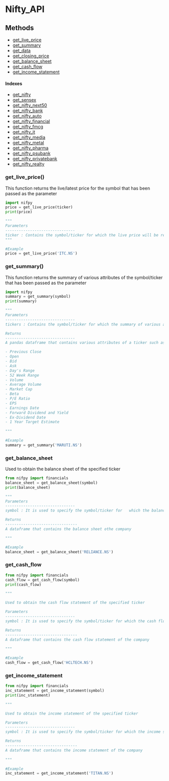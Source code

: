 # Nifty_API


## Methods

- [get_live_price](#get_live_price)
- [get_summary](#get_summary)
- [get_data](#)
- [get_closing_price](#)
- [get_balance_sheet](#get_balance_sheet)
- [get_cash_flow](#get_cash_flow)
- [get_income_statement](#get_income_statement)

#### Indexes

- [get_nifty](#)
- [get_sensex](#)
- [get_nifty_next50](#)
- [get_nifty_bank](#)
- [get_nifty_auto](#)
- [get_nifty_financial](#)
- [get_nifty_fmcg](#)
- [get_nifty_it](#)
- [get_nifty_media](#)
- [get_nifty_metal](#)
- [get_nifty_pharma](#)
- [get_nifty_psubank](#)
- [get_nifty_privatebank](#)
- [get_nifty_realty](#)

### get_live_price()

This function returns the live/latest price for the symbol that has been passed as the parameter

``` python 
import nifpy
price = get_live_price(ticker)
print(price)

""" 
Parameters
-------------------------------
ticker : Contains the symbol/ticker for which the live price will be returned
"""

#Example
price = get_live_price('ITC.NS')
```

### get_summary()

This function returns the summary of various attributes of the symbol/ticker that has been passed as the parameter

``` python 
import nifpy
summary = get_summary(symbol)
print(summary)

""" 
Parameters
-------------------------------
tickers : Contains the symbol/ticker for which the summary of various attributes will be returned

Returns
-------------------------------
A pandas dataframe that contains various attributes of a ticker such as the:

- Previous Close
- Open
- Bid
- Ask
- Day's Range
- 52 Week Range
- Volume
- Average Volume
- Market Cap
- Beta
- P/E Ratio
- EPS
- Earnings Date
- Forward Dividend and Yield
- Ex-Dividend Date
- 1 Year Target Estimate
             
"""

#Example
summary = get_summary('MARUTI.NS')
```

### get_balance_sheet

Used to obtain the balance sheet of the specified ticker

``` python 
from nifpy import financials
balance_sheet = get_balance_sheet(symbol)
print(balance_sheet)

"""
Parameters
-------------------------------
symbol : It is used to specify the symbol/ticker for   which the balance sheet has to be fetched

Returns
--------------------------------
A dataframe that contains the balance sheet othe company

"""

#Example
balance_sheet = get_balance_sheet('RELIANCE.NS')
```

### get_cash_flow
``` python 
from nifpy import financials
cash_flow = get_cash_flow(symbol)
print(cash_flow)

""" 

Used to obtain the cash flow statement of the specified ticker

Parameters
-------------------------------
symbol : It is used to specify the symbol/ticker for which the cash flow has to be fetched

Returns
--------------------------------
A dataframe that contains the cash flow statement of the company
    
"""

#Example
cash_flow = get_cash_flow('HCLTECH.NS')
```

### get_income_statement
``` python 
from nifpy import financials
inc_statement = get_income_statement(symbol)
print(inc_statement)

""" 

Used to obtain the income statement of the specified ticker

Parameters
-------------------------------
symbol : It is used to specify the symbol/ticker for which the income statement has to be fetched

Returns
--------------------------------
A dataframe that contains the income statement of the company
    
"""

#Example
inc_statement = get_income_statement('TITAN.NS')
```